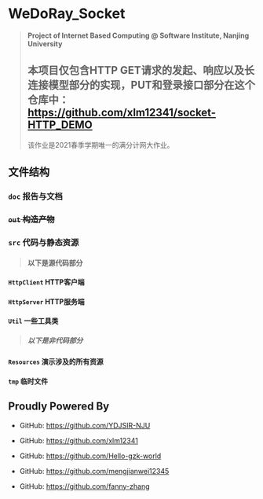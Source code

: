 # WeDoRay_Socket
> **Project of Internet Based Computing @ Software Institute, Nanjing University**
>
> ## 本项目仅包含HTTP GET请求的发起、响应以及长连接模型部分的实现，PUT和登录接口部分在这个仓库中： https://github.com/xlm12341/socket-HTTP_DEMO
>
> 该作业是2021春季学期唯一的满分计网大作业。



## 文件结构

### `doc` 报告与文档

### ~~`out` 构造产物~~

### `src` 代码与静态资源

> #### 以下是源代码部分

#### `HttpClient` HTTP客户端

#### `HttpServer` HTTP服务端

#### `Util` 一些工具类

> ##### 以下是非代码部分

#### `Resources` 演示涉及的所有资源

#### `tmp` 临时文件



## Proudly Powered By 

- GitHub: https://github.com/YDJSIR-NJU

- GitHub: https://github.com/xlm12341
- GitHub: https://github.com/Hello-gzk-world

- GitHub: https://github.com/mengjianwei12345
- GitHub: https://github.com/fanny-zhang




